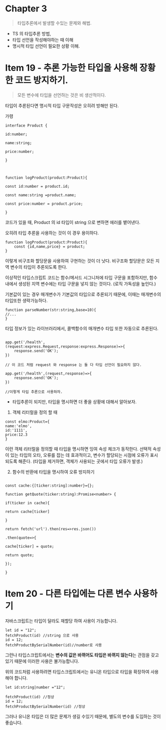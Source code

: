 # Chapter 3

> 타입추론에서 발생할 수있는 문제와 해법.

- TS 의 타입추론 방법,
- 타입 선언을 작성해야하는 때 이해
- 명시적 타입 선언이 필요한 상황 이해.

# Item 19 - 추론 가능한 타입을 사용해 장황한 코드 방지하기.

> 모든 변수에 타입을 선언하는 것은 비 생산적이다.

타입이 추론된다면 명시적 타입 구문작성은 오히려 방해만 된다.

가령

```JS
interface Product {

id:number;

name:string;

price:number;

}



function logProduct(product:Product){

const id:number = product.id;

const name:string =product.name;

const price:number = product.price;

}
```

코드가 있을 때, Product 의 id 타입이 string 으로 변하면
에러를 뱉어낸다.

오히려 타입 추론을 사용하는 것이 이 경우 용이하다.

```JS
function logProduct(product:Product){
	const {id,name,price} = product;
}
```

이렇게 비구조화 할당문을 사용하여 구현하는 것이 더 낫다.
비구조화 할당문은 모든 지역 변수의 타입이 추론되도록 한다.

이상적인 타입스크립트 코드는 함수/메서드 시그니처에 타입 구문을 포함하지만, 함수 내에서 생성된 지역 변수에는 타입 구문을 넣지 않는 것이다. (로직 가독성을 높인다.)

기본값이 있는 경우 매개변수가 기본값의 타입으로 추론되기 때문에, 이때는 매개변수의 타입또한 생략가능하다.

```JS
function parseNumber(str:string,base=10){
//...
}
```

타입 정보가 있는 라이브러리에서, 콜백함수의 매개변수 타입 또한 자동으로 추론된다.

```JS

app.get('/health',(request:express.Request,response:express.Response)=>{
	response.send('OK');
})

// 이 코드 처럼 request 와 response 는 둘 다 타입 선언이 필요하지 않다.

app.get('/health',(request,response)=>{
	response.send('OK');
})

//이렇게 타입 추론으로 사용하자.

```

- 타입추론이 되지만, 타입을 명시하면 더 좋을 상황에 대해서 알아보자.

1. 객체 리터럴을 정의 할 때

```JS
const elmo:Product={
name:'elmo',
id:'1111',
price:12.3
}
```

이런 객체 리터럴을 정의할 때 타입을 명시하면 잉여 속성 체크가 동작한다.
선택적 속성이 있는 타입의 오타, 오류를 잡는 데 효과적이고,
변수가 할당되는 시점에 오류가 표시되도록 해준다. (타입을 제거하면, 객체가 사용되는 곳에서 타입 오류가 발생.)

2. 함수의 반환에 타입을 명시하여 오류 방지하기

```JS

const cache:{[ticker:string]:number}={};

function getQuote(ticker:string):Promise<number> {

if(ticker in cache){

return cache[ticker]

}

return fetch('url').then(res=>res.json())

.then(quote=>{

cache[ticker] = quote;

return quote;

});

}
```

# Item 20 - 다른 타입에는 다른 변수 사용하기

자바스크립트는 타입이 달라도 재할당 하여 사용이 가능합니다.

```JS
let id = "12";
fetchProduct(id) //string 으로 사용
id = 12;
fetchProductBySerialNumber(id)//number로 사용
```

그런나 타입스크립트에서는 **변수의 값은 바뀌어도 타입은 바뀌지 않는다**는 관점을 갖고있기 때문에 이러한 사용은 불가능합니다.

위의 코드처럼 사용하려면 타입스크립트에서는 유니온 타입으로 타입을 확장하여 사용해야 합니다.

```JS
let id:string|number ="12";

fetchProduct(id) //정상
id = 12;
fetchProductBySerialNumber(id) //정상
```

그러나 유니온 타입은 더 많은 문제가 생길 수있기 때문에, 별도의 변수를 도입하는 것이 좋습니다.
